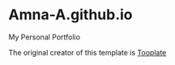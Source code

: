 # Amna-A.github.io
My Personal Portfolio

The original creator of this template is [Tooplate](https://www.tooplate.com/)
